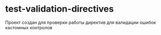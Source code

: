 # test-validation-directives
Проект создан для проверки работы директив для валидации ошибок кастомных контролов

